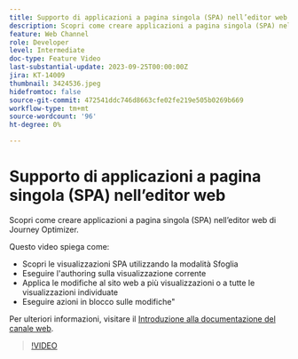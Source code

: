 ```yaml
---
title: Supporto di applicazioni a pagina singola (SPA) nell’editor web
description: Scopri come creare applicazioni a pagina singola (SPA) nell’editor web di Journey Optimizer.
feature: Web Channel
role: Developer
level: Intermediate
doc-type: Feature Video
last-substantial-update: 2023-09-25T00:00:00Z
jira: KT-14009
thumbnail: 3424536.jpeg
hidefromtoc: false
source-git-commit: 472541ddc746d8663cfe02fe219e505b0269b669
workflow-type: tm+mt
source-wordcount: '96'
ht-degree: 0%

---
```



# Supporto di applicazioni a pagina singola (SPA) nell’editor web

Scopri come creare applicazioni a pagina singola (SPA) nell’editor web di Journey Optimizer.

Questo video spiega come:

* Scopri le visualizzazioni SPA utilizzando la modalità Sfoglia
* Eseguire l&#39;authoring sulla visualizzazione corrente
* Applica le modifiche al sito web a più visualizzazioni o a tutte le visualizzazioni individuate
* Eseguire azioni in blocco sulle modifiche&quot;

Per ulteriori informazioni, visitare il [Introduzione alla documentazione del canale web](https://experienceleague.adobe.com/docs/journey-optimizer/using/web/get-started-web.html).

>[!VIDEO](https://video.tv.adobe.com/v/3424536/?learn=on)
